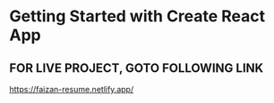 # Getting Started with Create React App

## FOR LIVE PROJECT, GOTO FOLLOWING LINK

https://faizan-resume.netlify.app/